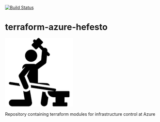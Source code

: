 
[![Build Status](https://kantarware.visualstudio.com/KM-Engineering-AMS/_apis/build/status/terraform-azure-recources-ci?branchName=master)](https://kantarware.visualstudio.com/KM-Engineering-AMS/_build/latest?definitionId=1830&branchName=master)

# terraform-azure-hefesto

![](docs/img/hefesto_icon.png)

Repository containing terraform modules for infrastructure control at Azure

